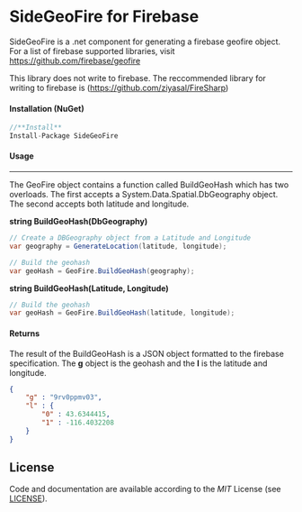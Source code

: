 # SideGeoFire for Firebase
SideGeoFire is a .net component for generating a firebase geofire object. For a list of firebase supported libraries, visit https://github.com/firebase/geofire

This library does not write to firebase. The reccommended library for writing to firebase is (https://github.com/ziyasal/FireSharp)

#### Installation (NuGet)
```csharp
//**Install**
Install-Package SideGeoFire
```

#### Usage
***

The GeoFire object contains a function called BuildGeoHash which has two overloads. The first accepts a System.Data.Spatial.DbGeography object. The second accepts both latitude and longitude.

**string BuildGeoHash(DbGeography)**

```csharp
// Create a DBGeography object from a Latitude and Longitude
var geography = GenerateLocation(latitude, longitude);

// Build the geohash
var geoHash = GeoFire.BuildGeoHash(geography);
```

**string BuildGeoHash(Latitude, Longitude)**

```csharp
// Build the geohash
var geoHash = GeoFire.BuildGeoHash(latitude, longitude);
```

#### Returns

The result of the BuildGeoHash is a JSON object formatted to the firebase specification. The **g** object is the geohash and the **l** is the latitude and longitude.
```json
{
	"g" : "9rv0ppmv03",
	"l" : {
		"0" : 43.6344415,
		"1" : -116.4032208
	}
}
```

## License
Code and documentation are available according to the *MIT* License (see [LICENSE](https://github.com/sidesoftware/SideGeoFire/blob/master/LICENSE.md)).